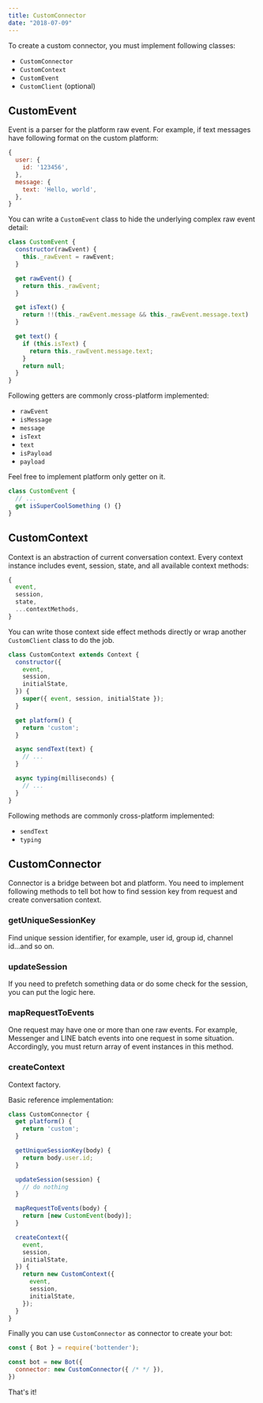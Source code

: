 ```yaml
---
title: CustomConnector
date: "2018-07-09"
---
```


To create a custom connector, you must implement following classes: 

- `CustomConnector` 
- `CustomContext` 
- `CustomEvent` 
- `CustomClient` (optional) 

## CustomEvent

Event is a parser for the platform raw event. For example, if text messages have following format on the custom platform:

```js
{
  user: {
    id: '123456',
  },
  message: {
    text: 'Hello, world',
  },
}
```

You can write a `CustomEvent` class to hide the underlying complex raw event detail:

```js
class CustomEvent {
  constructor(rawEvent) {
    this._rawEvent = rawEvent;
  }

  get rawEvent() {
    return this._rawEvent;
  }

  get isText() {
    return !!(this._rawEvent.message && this._rawEvent.message.text)
  }

  get text() {
    if (this.isText) {
      return this._rawEvent.message.text;
    }
    return null;
  }
}
```

Following getters are commonly cross-platform implemented:

- `rawEvent`
- `isMessage`
- `message`
- `isText`
- `text`
- `isPayload`
- `payload`

Feel free to implement platform only getter on it.

```js
class CustomEvent {
  // ...
  get isSuperCoolSomething () {}
}
```

## CustomContext

Context is an abstraction of current conversation context. Every context instance includes event, session, state, and all available context methods:

```js
{
  event,
  session,
  state,
  ...contextMethods,
}
```

You can write those context side effect methods directly or wrap another `CustomClient` class to do the job.

```js
class CustomContext extends Context {
  constructor({
    event,
    session,
    initialState,
  }) {
    super({ event, session, initialState });
  }

  get platform() {
    return 'custom';
  }

  async sendText(text) {
    // ...
  }

  async typing(milliseconds) {
    // ...
  }
}
```

Following methods are commonly cross-platform implemented:

- `sendText`
- `typing`

## CustomConnector

Connector is a bridge between bot and platform. You need to implement following methods to tell bot how to find session key from request and create conversation context.

### getUniqueSessionKey

Find unique session identifier, for example, user id, group id, channel id...and so on.

### updateSession

If you need to prefetch something data or do some check for the session, you can put the logic here.

### mapRequestToEvents

One request may have one or more than one raw events. For example, Messenger and LINE batch events into one request in some situation. Accordingly, you must return array of event instances in this method.  

### createContext

Context factory.

Basic reference implementation:

```js
class CustomConnector {
  get platform() {
    return 'custom';
  }

  getUniqueSessionKey(body) {
    return body.user.id;
  }

  updateSession(session) {
    // do nothing
  }

  mapRequestToEvents(body) {
    return [new CustomEvent(body)];
  }

  createContext({
    event,
    session,
    initialState,
  }) {
    return new CustomContext({
      event,
      session,
      initialState,
    });
  }
}
```

Finally you can use `CustomConnector` as connector to create your bot:

```js
const { Bot } = require('bottender');

const bot = new Bot({
  connector: new CustomConnector({ /* */ }),
})
```

That's it!